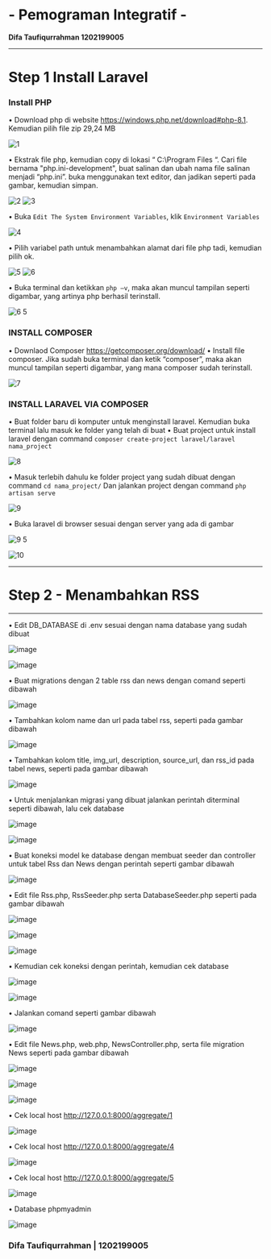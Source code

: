 # - Pemograman Integratif -
**Difa Taufiqurrahman   1202199005**

---
# Step 1 Install Laravel
### Install PHP
•	Download php di website https://windows.php.net/download#php-8.1. Kemudian pilih file zip 29,24 MB

![1](https://user-images.githubusercontent.com/92538741/173117724-30155a21-605d-4ec6-94ca-9074eb9e5b1d.png)


• Ekstrak file php, kemudian copy di lokasi “ C:\Program Files “. Cari file bernama "php.ini-development", buat salinan dan ubah nama file salinan menjadi “php.ini”. buka menggunakan text editor, dan jadikan seperti pada gambar, kemudian simpan.

![2](https://user-images.githubusercontent.com/92538741/173117952-020d408c-fd5a-4dea-a422-52a099d83908.png)
![3](https://user-images.githubusercontent.com/92538741/173117955-a628dd06-6973-43e7-85e8-22be957e0f62.png)

•	Buka `Edit The System Environment Variables`, klik `Environment Variables`

![4](https://user-images.githubusercontent.com/92538741/173118140-f92b8daf-f3e3-4bac-8b03-6b1f87991531.png)


•	Pilih variabel path untuk menambahkan alamat dari file php tadi, kemudian pilih ok.

![5](https://user-images.githubusercontent.com/92538741/173118219-7abd8ecb-5a17-4099-a40e-5dddedec677f.png)
![6](https://user-images.githubusercontent.com/92538741/173118284-ec17b398-4459-4859-adda-99813627e5dc.png)

•	Buka terminal dan ketikkan `php –v`, maka akan muncul tampilan seperti digambar, yang artinya php berhasil terinstall.

![6 5](https://user-images.githubusercontent.com/92538741/173118370-3067e15e-03b3-43e1-ab3b-8c3a0e86b1c6.png)


### INSTALL COMPOSER

•	Downlaod Composer https://getcomposer.org/download/ 
• Install file composer. Jika sudah buka terminal dan ketik “composer”, maka akan muncul tampilan seperti digambar, yang mana composer sudah terinstall.

![7](https://user-images.githubusercontent.com/92538741/173118721-15acd647-675f-427a-9b6b-c58a511d22f8.png)

### INSTALL LARAVEL VIA COMPOSER 

•	Buat folder baru di komputer untuk menginstall laravel. Kemudian buka terminal lalu masuk ke folder yang telah di buat
•	Buat project untuk install laravel dengan command `composer create-project laravel/laravel nama_project`

![8](https://user-images.githubusercontent.com/92538741/173119250-69549479-24b7-4899-aebe-713fade80848.png)

•	Masuk  terlebih dahulu ke folder project yang sudah dibuat dengan command `cd nama_project/` Dan jalankan project dengan command `php artisan serve`

![9](https://user-images.githubusercontent.com/92538741/173119647-6e3116c4-1de3-4a16-8c8f-3912381d53e4.png)

•	Buka laravel di browser sesuai dengan server yang ada di gambar

![9 5](https://user-images.githubusercontent.com/92538741/173119675-8b60e84a-58f3-434f-978b-540a466cf736.png)

![10](https://user-images.githubusercontent.com/92538741/173119860-9fef7860-0483-47fc-a318-13ee89276065.png)

---
# Step 2 - Menambahkan RSS
---

• Edit DB_DATABASE di .env sesuai dengan nama database yang sudah dibuat

![image](https://user-images.githubusercontent.com/92538741/175817980-45c346fa-d293-474b-bc13-14f2ac54b51a.png)

![image](https://user-images.githubusercontent.com/92538741/175817973-0cd94ac8-2784-4cf0-a508-ad1a461825cc.png)


• Buat migrations dengan 2 table rss dan news dengan comand seperti dibawah

![image](https://user-images.githubusercontent.com/92538741/175818043-03e3c01c-5378-4943-b292-8b2b2495b666.png)

• Tambahkan kolom name dan url pada tabel rss, seperti pada gambar dibawah

![image](https://user-images.githubusercontent.com/92538741/175818468-513529c4-b50c-4ff9-b79a-4cf6bf41b98a.png)

• Tambahkan kolom title, img_url, description, source_url,  dan rss_id pada tabel news, seperti pada gambar dibawah

![image](https://user-images.githubusercontent.com/92538741/175818512-227a795c-aa8f-4298-8b29-80a0eec8b1a6.png)

• Untuk menjalankan migrasi yang dibuat jalankan perintah diterminal seperti dibawah, lalu cek database

![image](https://user-images.githubusercontent.com/92538741/175818599-77e00771-3982-4a43-a1f2-b352a8e0365c.png)

![image](https://user-images.githubusercontent.com/92538741/175818648-a02d8b9c-ab9a-4924-a211-68f7b87f1c60.png)


• Buat koneksi  model  ke database  dengan membuat seeder dan controller untuk tabel Rss dan News dengan perintah seperti gambar dibawah

![image](https://user-images.githubusercontent.com/92538741/175818706-aa0ecf68-4627-4f80-80cb-7fa076ce4611.png)

• Edit file Rss.php, RssSeeder.php serta DatabaseSeeder.php seperti pada gambar dibawah

![image](https://user-images.githubusercontent.com/92538741/175818760-ce10d5f3-5b72-4fc8-aaaf-42b7319d19fc.png)

![image](https://user-images.githubusercontent.com/92538741/175818751-5d9cebbc-b1e3-4e6d-928a-3575bff6bfc6.png)

![image](https://user-images.githubusercontent.com/92538741/175818744-34b16e1a-18b8-4641-8b40-b5fe1fc6e9aa.png)

• Kemudian cek koneksi dengan perintah, kemudian cek database

![image](https://user-images.githubusercontent.com/92538741/175818855-289b46e8-c6b4-4c6f-b02f-b0e3aa325bb8.png)

![image](https://user-images.githubusercontent.com/92538741/175818935-fc5dfee2-a60f-44b6-b183-c7f84c34c439.png)

• Jalankan comand seperti gambar dibawah

![image](https://user-images.githubusercontent.com/92538741/175818995-240a0a29-6184-44d1-a00b-d2c030197b61.png)

• Edit file News.php, web.php, NewsController.php, serta file migration News seperti pada gambar dibawah

![image](https://user-images.githubusercontent.com/92538741/175819003-c8f876df-39d7-4923-b7a2-3957e6eec6c6.png)

![image](https://user-images.githubusercontent.com/92538741/175819026-fcdccd8e-c8bb-4cd0-a32c-c9c77e8afa91.png)

![image](https://user-images.githubusercontent.com/92538741/175819260-7a4b53a5-b6a4-4c68-8321-16762e55c820.png)



• Cek local host http://127.0.0.1:8000/aggregate/1

![image](https://user-images.githubusercontent.com/92538741/175819284-f7d7eaef-9e0f-4e41-9754-c8e205b92a5b.png)

• Cek local host http://127.0.0.1:8000/aggregate/4

![image](https://user-images.githubusercontent.com/92538741/175819323-03437e2f-ea15-4b8e-a232-f3bd5f82fa80.png)

• Cek local host http://127.0.0.1:8000/aggregate/5

![image](https://user-images.githubusercontent.com/92538741/175819346-3c139d0f-7fe8-4480-9696-562b380b75e1.png)

• Database phpmyadmin

![image](https://user-images.githubusercontent.com/92538741/175819477-763466a7-8731-44e4-9122-bf9074ec39ed.png)

### Difa Taufiqurrahman | 1202199005 



